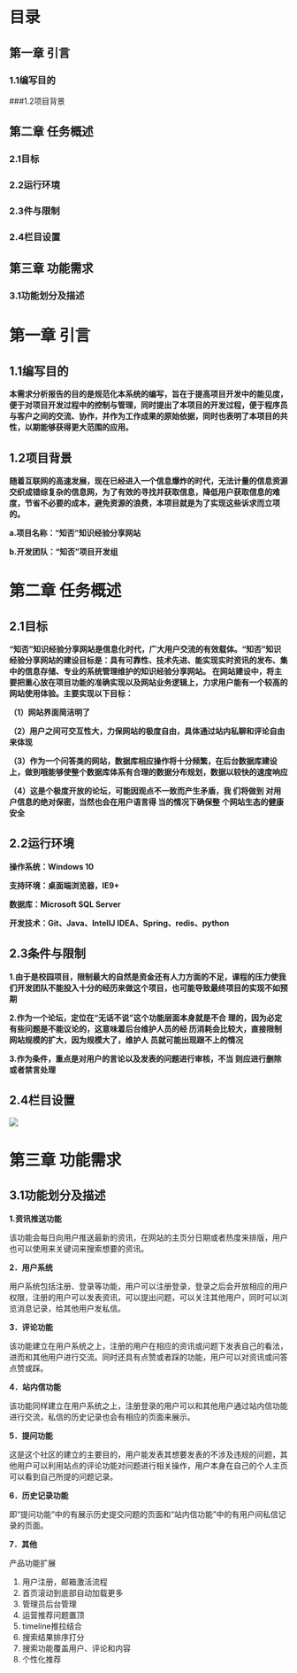 ﻿# 目录 #

## 第一章  引言 ##
### 1.1编写目的
###1.2项目背景
## 第二章 任务概述 ##
### 2.1目标
### 2.2运行环境
### 2.3件与限制
### 2.4栏目设置
## 第三章 功能需求 ##
### 3.1功能划分及描述

# 第一章  引言 #
## 1.1编写目的 ##
**本需求分析报告的目的是规范化本系统的编写，旨在于提高项目开发中的能见度，便于对项目开发过程中的控制与管理，同时提出了本项目的开发过程，便于程序员与客户之间的交流、协作，并作为工作成果的原始依据，同时也表明了本项目的共性，以期能够获得更大范围的应用。**
## 1.2项目背景 ##
**随着互联网的高速发展，现在已经进入一个信息爆炸的时代，无法计量的信息资源交织成错综复杂的信息网，为了有效的寻找并获取信息，降低用户获取信息的难度，节省不必要的成本，避免资源的浪费，本项目就是为了实现这些诉求而立项的。**

**a.项目名称：“知否”知识经验分享网站**

**b.开发团队：“知否”项目开发组**


# 第二章 任务概述 #
## 2.1目标 ##
**“知否”知识经验分享网站是信息化时代，广大用户交流的有效载体。“知否”知识经验分享网站的建设目标是：具有可靠性、技术先进、能实现实时资讯的发布、集中的信息存储、专业的系统管理维护的知识经验分享网站。
在网站建设中，将主要把重心放在项目功能的准确实现以及网站业务逻辑上，力求用户能有一个较高的网站使用体验。主要实现以下目标：**

**（1）网站界面简洁明了**

**（2）用户之间可交互性大，力保网站的极度自由，具体通过站内私聊和评论自由来体现**

**（3）作为一个问答类的网站，数据库相应操作将十分频繁，在后台数据库建设上，做到哦能够使整个数据库体系有合理的数据分布规划，数据以较快的速度响应**

**（4）这是个极度开放的论坛，可能因观点不一致而产生矛盾，我	们将做到	对用户信息的绝对保密，当然也会在用户语言得	当的情况下确保整	个网站生态的健康安全**

## 2.2运行环境 ##
**操作系统：Windows 10**

**支持环境：桌面端浏览器，IE9+**

**数据库：Microsoft SQL Server**

**开发技术：Git、Java、IntellJ IDEA、Spring、redis、python**

## 2.3条件与限制 ##
**1.由于是校园项目，限制最大的自然是资金还有人力方面的不足，课程的压力使我们开发团队不能投入十分的经历来做这个项目，也可能导致最终项目的实现不如预期**

**2.作为一个论坛，定位在“无话不说”这个功能层面本身就是不合	理的，因为必定有些问题是不能议论的，这意味着后台维护人员的经	历消耗会比较大，直接限制网站规模的扩大，因为规模大了，维护人	员就可能出现跟不上的情况**

**3.作为条件，重点是对用户的言论以及发表的问题进行审核，不当	则应进行删除或者禁言处理**

## 2.4栏目设置 ##
![](http://i.imgur.com/ARDCoCM.png)

# 第三章 功能需求 #
## 3.1功能划分及描述 ##
**1.资讯推送功能**

该功能会每日向用户推送最新的资讯，在网站的主页分日期或者热度来排版，用户也可以使用来关键词来搜索想要的资讯。

**2．用户系统**

用户系统包括注册、登录等功能，用户可以注册登录，登录之后会开放相应的用户权限，注册的用户可以发表资讯，可以提出问题，可以关注其他用户，同时可以浏览消息记录，给其他用户发私信。

**3．评论功能**

该功能建立在用户系统之上，注册的用户在相应的资讯或问题下发表自己的看法，进而和其他用户进行交流。同时还具有点赞或者踩的功能，用户可以对资讯或问答点赞或踩。

**4．站内信功能**

该功能同样建立在用户系统之上，注册登录的用户可以和其他用户通过站内信功能进行交流，私信的历史记录也会有相应的页面来展示。

**5．提问功能**

这是这个社区的建立的主要目的，用户能发表其想要发表的不涉及违规的问题，其他用户可以利用站点的评论功能对问题进行相关操作，用户本身在自己的个人主页可以看到自己所提的问题记录。

**6．历史记录功能**

即“提问功能”中的有展示历史提交问题的页面和“站内信功能”中的有用户间私信记录的页面。

**7．其他**

产品功能扩展

1. 用户注册，邮箱激活流程 
2. 首页滚动到底部自动加载更多 
3. 管理员后台管理 
4. 运营推荐问题置顶 
5. timeline推拉结合 
6. 搜索结果排序打分 
7. 搜索功能覆盖用户、评论和内容
8. 个性化推荐


